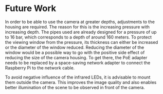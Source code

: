 ---
---

# Future Work 

In order to be able to use the camera at greater depths, adjustments to the housing are required. The reason for this is the increasing pressure with increasing depth. The pipes used are already designed for a pressure of up to 16 bar, which corresponds to a depth of around 160 meters. To protect the viewing window from the pressure, its thickness can either be increased or the diameter of the window reduced. Reducing the diameter of the window would be a possible way to go with the positive side effect of reducing the size of the camera housing. To get there, the PoE adapter needs to be replaced by a space-saving network adapter to connect the Raspberry Pi to the network cable.    

To avoid negative influence of the infrared LEDs, it is advisable to mount them outside the camera. This improves the image quality and also enables better illumination of the scene to be observed in front of the camera.
